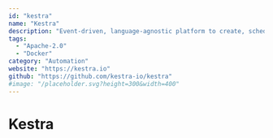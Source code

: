 ```yaml
---
id: "kestra"
name: "Kestra"
description: "Event-driven, language-agnostic platform to create, schedule, and monitor workflows. In code. Coordinate data pipelines and tasks such as ETL and ELT."
tags:
  - "Apache-2.0"
  - "Docker"
category: "Automation"
website: "https://kestra.io"
github: "https://github.com/kestra-io/kestra"
#image: "/placeholder.svg?height=300&width=400"
---
```


# Kestra
